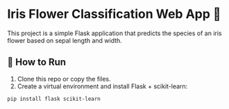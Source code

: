 # Iris Flower Classification Web App 🌸

This project is a simple Flask application that predicts the species of an iris flower based on sepal length and width.

## 🚀 How to Run

1. Clone this repo or copy the files.
2. Create a virtual environment and install Flask + scikit-learn:

```bash
pip install flask scikit-learn
